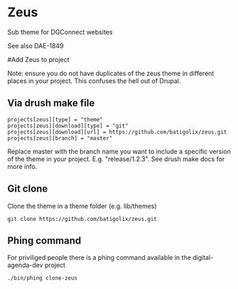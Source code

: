 # Zeus
Sub theme for DGConnect websites

See also DAE-1849

#Add Zeus to project

Note: ensure you do not have duplicates of the zeus theme in different places in your project. This confuses the hell out of Drupal.

## Via drush make file

    projects[zeus][type] = "theme"
    projects[zeus][download][type] = "git"
    projects[zeus][download][url] = https://github.com/batigolix/zeus.git
    projects[zeus][branch] = "master"

Replace master with the branch name you want to include a specific version of the theme in your project. E.g. "release/1.2.3". See drush make docs for more info.

## Git clone

Clone the theme in a theme folder (e.g. lib/themes)

    git clone https://github.com/batigolix/zeus.git

## Phing command

For priviliged people there is a phing command available in the digital-agenda-dev project

    ./bin/phing clone-zeus
